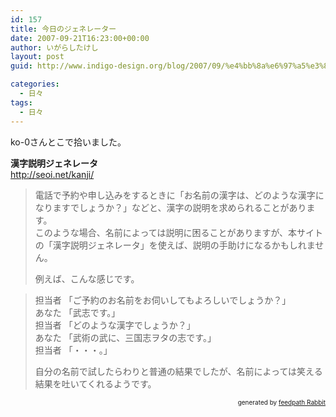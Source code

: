 ```yaml
---
id: 157
title: 今日のジェネレーター
date: 2007-09-21T16:23:00+00:00
author: いがらしたけし
layout: post
guid: http://www.indigo-design.org/blog/2007/09/%e4%bb%8a%e6%97%a5%e3%81%ae%e3%82%b8%e3%82%a7%e3%83%8d%e3%83%ac%e3%83%bc%e3%82%bf%e3%83%bc/

categories:
  - 日々
tags:
  - 日々
---
```

ko-0さんとこで拾いました。

<span style="font-weight: bold">漢字説明ジェネレータ</span>  
<http://seoi.net/kanji/>
  


> 電話で予約や申し込みをするときに「お名前の漢字は、どのような漢字になりますでしょうか？」などと、漢字の説明を求められることがあります。  
> このような場合、名前によっては説明に困ることがありますが、本サイトの「漢字説明ジェネレータ」を使えば、説明の手助けになるかもしれません。</p>
例えば、こんな感じです。
  


> 担当者 「ご予約のお名前をお伺いしてもよろしいでしょうか？」&nbsp;&nbsp; &nbsp;  
> あなた 「武志です。」&nbsp;&nbsp; &nbsp;  
> 担当者 「どのような漢字でしょうか？」&nbsp;&nbsp; &nbsp;  
> あなた 「武術の武に、三国志ヲタの志です。」&nbsp;&nbsp; &nbsp;  
> 担当者 「・・・。」</p>
自分の名前で試したらわりと普通の結果でしたが、名前によっては笑える結果を吐いてくれるようです。

<!--feedpath info start-->

<div style="text-align: right;font-size: 10px">
  &nbsp;&nbsp;<span>generated by <a href="http://feedpath.jp" title="feedpath Rabbit" target="_blank">feedpath Rabbit</a></span>
</div>

<!--feedpath info end-->
